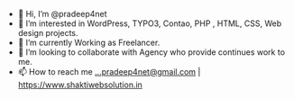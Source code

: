- 👋 Hi, I’m @pradeep4net
- 👀 I’m interested in WordPress, TYPO3, Contao, PHP , HTML, CSS, Web design projects.
- 🌱 I’m currently Working as Freelancer.
- 💞️ I’m looking to collaborate with Agency who provide continues work to me.
- 📫 How to reach me ...pradeep4net@gmail.com | https://www.shaktiwebsolution.in

<!---
pradeep4net/pradeep4net is a ✨ special ✨ repository because its `README.md` (this file) appears on your GitHub profile.
You can click the Preview link to take a look at your changes.
--->

